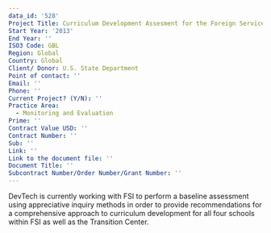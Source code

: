 ```yaml
---
data_id: '528'
Project Title: Curriculum Development Assesment for the Foreign Service Institute
Start Year: '2013'
End Year: ''
ISO3 Code: GBL
Region: Global
Country: Global
Client/ Donor: U.S. State Department
Point of contact: ''
Email: ''
Phone: ''
Current Project? (Y/N): ''
Practice Area:
  - Monitoring and Evaluation
Prime: ''
Contract Value USD: ''
Contract Number: ''
Sub: ''
Link: ''
Link to the document file: ''
Document Title: ''
Subcontract Number/Order Number/Grant Number: ''
---
```

DevTech is currently working with FSI to perform a baseline assessment using appreciative inquiry methods in order to provide recommendations for a comprehensive approach to curriculum development for all four schools within FSI as well as the Transition Center.
